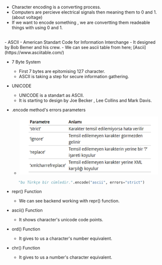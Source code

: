 
 - Character encoding is a converting process.
 - Computers are percieve electrical signals then  meaning them to 0 and 1.  (about voltage)
 - If we want to encode something , we are convertting them readeable things with using 0 and 1.

</br> 
- ASCII
   - American Standart Code for Information Interchange
   - It designed by Bob Bemer and his crew.
   - We can see ascii table from here; [Ascii](https://www.asciitable.com/)

    

- 7 Byte System
   - First 7 bytes are epitomising 127 character.
   - ASCII is  taking a step for secure information gathering.
   
- UNICODE
   - UNICODE is a standart as ASCII.
   - It is starting to design by Joe Becker , Lee Collins and Mark Davis.

- .encode method's errors parameters
   - ![](https://github.com/3n0ugh/Python-Notes/blob/main/Pasted%20image.png)
   ```python
      "bu Türkçe bir cümledir.".encode("ascii", errors="strict")
   ```
- repr() Function
   - We can see backend working with repr() function.

- ascii() Function
   - It shows character's unicode code points.

- ord() Function
   - It gives to us a character's number equivalent.

- chr() Function
   - It gives to us a number's character equivalent.
















